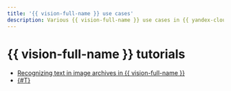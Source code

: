 ```yaml
---
title: '{{ vision-full-name }} use cases'
description: Various {{ vision-full-name }} use cases in {{ yandex-cloud }}.
---
```


# {{ vision-full-name }} tutorials

* [Recognizing text in image archives in {{ vision-full-name }}](archive-from-vision-to-object-storage.md)
* [{#T}](./recognizer-bot.md)
